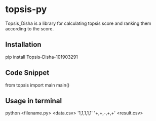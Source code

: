 # topsis-py
Topsis_Disha is a library for calculating topsis score and ranking them according to the score.
## Installation
pip install Topsis-Disha-101903291
## Code Snippet
from topsis import main
main()
## Usage in terminal
python <filename.py> <data.csv> '1,1,1,1,1' '+,+,-,+,+' <result.csv>

